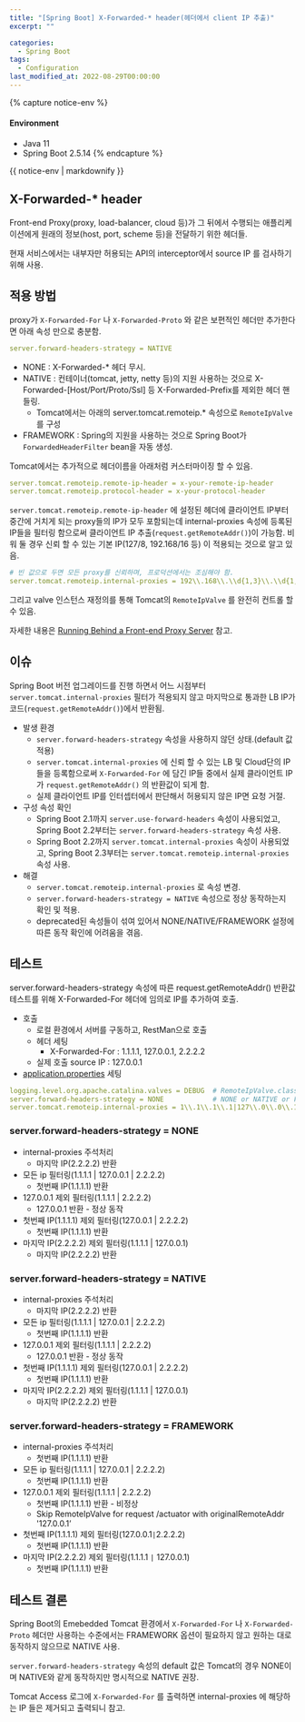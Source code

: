 ```yaml
---
title: "[Spring Boot] X-Forwarded-* header(헤더에서 client IP 추출)"
excerpt: ""

categories:
  - Spring Boot
tags:
  - Configuration
last_modified_at: 2022-08-29T00:00:00
---
```


{% capture notice-env %}
#### Environment
- Java 11
- Spring Boot 2.5.14
{% endcapture %}
<div class="notice--primary">{{ notice-env | markdownify }}</div>


## X-Forwarded-* header

Front-end Proxy(proxy, load-balancer, cloud 등)가 그  뒤에서 수행되는 애플리케이션에게 원래의 정보(host, port, scheme 등)을 전달하기 위한 헤더들.

현재 서비스에서는 내부자만 허용되는 API의 interceptor에서 source IP 를 검사하기 위해 사용.

## 적용 방법

proxy가 `X-Forwarded-For` 나 `X-Forwarded-Proto` 와 같은 보편적인 헤더만 추가한다면 아래 속성 만으로 충분함.

```yaml
server.forward-headers-strategy = NATIVE
```

- NONE : X-Forwarded-* 헤더 무시.
- NATIVE : 컨테이너(tomcat, jetty, netty 등)의 지원 사용하는 것으로 X-Forwarded-[Host/Port/Proto/Ssl] 등 X-Forwarded-Prefix를 제외한 헤더 핸들링.
    - Tomcat에서는 아래의 server.tomcat.remoteip.* 속성으로  `RemoteIpValve` 를 구성
- FRAMEWORK : Spring의 지원을 사용하는 것으로 Spring Boot가 `ForwardedHeaderFilter`
bean을 자동 생성.

Tomcat에서는 추가적으로 헤더이름을 아래처럼 커스터마이징 할 수 있음.

```yaml
server.tomcat.remoteip.remote-ip-header = x-your-remote-ip-header
server.tomcat.remoteip.protocol-header = x-your-protocol-header
```

`server.tomcat.remoteip.remote-ip-header` 에 설정된 헤더에 클라이언트 IP부터 중간에 거치게 되는 proxy들의 IP가 모두 포함되는데 internal-proxies 속성에 등록된  IP들을 필터링 함으로써 클라이언트 IP 추출(`request.getRemoteAddr()`)이 가능함. 비워 둘 경우 신뢰 할 수 있는 기본 IP(127/8, 192.168/16 등) 이 적용되는 것으로 알고 있음.

```yaml
# 빈 값으로 두면 모든 proxy를 신뢰하며, 프로덕션에서는 조심해야 함.
server.tomcat.remoteip.internal-proxies = 192\\.168\\.\\d{1,3}\\.\\d{1,3}
```

그리고 valve 인스턴스 재정의를 통해 Tomcat의 `RemoteIpValve` 를 완전히 컨트롤 할 수 있음.

자세한 내용은 [Running Behind a Front-end Proxy Server](https://docs.spring.io/spring-boot/docs/2.5.12/reference/htmlsingle/#howto.webserver.use-behind-a-proxy-server) 참고.

## 이슈

Spring Boot 버전 업그레이드를 진행 하면서 어느 시점부터 `server.tomcat.internal-proxies` 필터가 적용되지 않고 마지막으로 통과한 LB IP가 코드(`request.getRemoteAddr()`)에서 반환됨.

- 발생 환경
    - `server.forward-headers-strategy` 속성을 사용하지 않던 상태.(default 값 적용)
    - `server.tomcat.internal-proxies` 에 신뢰 할 수 있는 LB 및 Cloud단의 IP들을 등록함으로써 `X-Forwarded-For` 에 담긴 IP들 중에서 실제 클라이언트 IP가 `request.getRemoteAddr()` 의 반환값이 되게 함.
    - 실제 클라이언트 IP를 인터셉터에서 판단해서 허용되지 않은 IP면 요청 거절.
- 구성 속성 확인
    - Spring Boot 2.1까지 `server.use-forward-headers` 속성이 사용되었고, Spring Boot 2.2부터는 `server.forward-headers-strategy` 속성 사용.
    - Spring Boot 2.2까지 `server.tomcat.internal-proxies` 속성이 사용되었고, Spring Boot 2.3부터는 `server.tomcat.remoteip.internal-proxies` 속성 사용.
- 해결
    - `server.tomcat.remoteip.internal-proxies` 로 속성 변경.
    - `server.forward-headers-strategy = NATIVE` 속성으로 정상 동작하는지 확인 및 적용.
    - deprecated된 속성들이 섞여 있어서 NONE/NATIVE/FRAMEWORK 설정에 따른 동작 확인에 어려움을 겪음.
    

## 테스트

server.forward-headers-strategy 속성에 따른 request.getRemoteAddr() 반환값 테스트를 위해 X-Forwarded-For 헤더에 임의로 IP를 추가하여 호출.

- 호출
    - 로컬 환경에서 서버를 구동하고, RestMan으로 호출
    - 헤더 세팅
        - X-Forwarded-For : 1.1.1.1, 127.0.0.1, 2.2.2.2
    - 실제 호출 source IP : 127.0.0.1
- [application.properties](http://application.properties) 세팅

```yaml
logging.level.org.apache.catalina.valves = DEBUG  # RemoteIpValve.class 로그 출력
server.forward-headers-strategy = NONE            # NONE or NATIVE or FRAMEWORK
server.tomcat.remoteip.internal-proxies = 1\\.1\\.1\\.1|127\\.0\\.0\\.1|2\\.2\\.2\\.2
```

### server.forward-headers-strategy = NONE

- internal-proxies 주석처리
    - 마지막 IP(2.2.2.2) 반환
- 모든 ip 필터링(1.1.1.1 | 127.0.0.1 | 2.2.2.2)
    - 첫번째 IP(1.1.1.1) 반환
- 127.0.0.1 제외 필터링(1.1.1.1 | 2.2.2.2)
    - 127.0.0.1 반환 - 정상 동작
- 첫번째 IP(1.1.1.1) 제외 필터링(127.0.0.1 | 2.2.2.2)
    - 첫번째 IP(1.1.1.1) 반환
- 마지막 IP(2.2.2.2) 제외 필터링(1.1.1.1 | 127.0.0.1)
    - 마지막 IP(2.2.2.2) 반환

### server.forward-headers-strategy = NATIVE

- internal-proxies 주석처리
    - 마지막 IP(2.2.2.2) 반환
- 모든 ip 필터링(1.1.1.1 | 127.0.0.1 | 2.2.2.2)
    - 첫번째 IP(1.1.1.1) 반환
- 127.0.0.1 제외 필터링(1.1.1.1 | 2.2.2.2)
    - 127.0.0.1 반환 - 정상 동작
- 첫번째 IP(1.1.1.1) 제외 필터링(127.0.0.1 | 2.2.2.2)
    - 첫번째 IP(1.1.1.1) 반환
- 마지막 IP(2.2.2.2) 제외 필터링(1.1.1.1 | 127.0.0.1)
    - 마지막 IP(2.2.2.2) 반환

### server.forward-headers-strategy = FRAMEWORK

- internal-proxies 주석처리
    - 첫번째 IP(1.1.1.1) 반환
- 모든 ip 필터링(1.1.1.1 | 127.0.0.1 | 2.2.2.2)
    - 첫번째 IP(1.1.1.1) 반환
- 127.0.0.1 제외 필터링(1.1.1.1 | 2.2.2.2)
    - 첫번째 IP(1.1.1.1) 반환 - 비정상
    - Skip RemoteIpValve for request /actuator with originalRemoteAddr '127.0.0.1’
- 첫번째 IP(1.1.1.1) 제외 필터링(127.0.0.1`|`2.2.2.2)
    - 첫번째 IP(1.1.1.1) 반환
- 마지막 IP(2.2.2.2) 제외 필터링(1.1.1.1 `|` 127.0.0.1)
    - 첫번째 IP(1.1.1.1) 반환

## 테스트 결론

Spring Boot의 Emebedded Tomcat 환경에서  `X-Forwarded-For` 나 `X-Forwarded-Proto` 헤더만 사용하는 수준에서는 FRAMEWORK 옵션이 필요하지 않고 원하는 대로 동작하지 않으므로 NATIVE 사용.

`server.forward-headers-strategy` 속성의 default 값은 Tomcat의 경우 NONE이며 NATIVE와 같게 동작하지만 명시적으로 NATIVE 권장.

Tomcat Access 로그에 `X-Forwarded-For` 를 출력하면 internal-proxies 에 해당하는 IP 들은 제거되고  출력되니 참고.